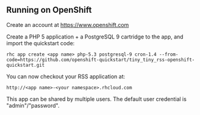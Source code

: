 Running on OpenShift
----------------------------

Create an account at https://www.openshift.com

Create a PHP 5 application + a PostgreSQL 9 cartridge to the app, and import the quickstart code:

    rhc app create <app name> php-5.3 postgresql-9 cron-1.4 --from-code=https://github.com/openshift-quickstart/tiny_tiny_rss-openshift-quickstart.git

You can now checkout your RSS application at:

    http://<app name>-<your namespace>.rhcloud.com

This app can be shared by multiple users. The default user credential is "admin"/"password".
